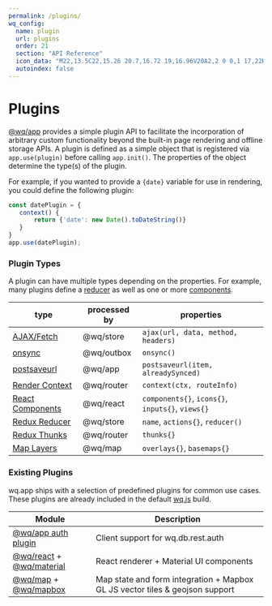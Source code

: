 ```yaml
---
permalink: /plugins/
wq_config:
  name: plugin
  url: plugins
  order: 21
  section: "API Reference"
  icon_data: "M22,13.5C22,15.26 20.7,16.72 19,16.96V20A2,2 0 0,1 17,22H13.2V21.7A2.7,2.7 0 0,0 10.5,19C9,19 7.8,20.21 7.8,21.7V22H4A2,2 0 0,1 2,20V16.2H2.3C3.79,16.2 5,15 5,13.5C5,12 3.79,10.8 2.3,10.8H2V7A2,2 0 0,1 4,5H7.04C7.28,3.3 8.74,2 10.5,2C12.26,2 13.72,3.3 13.96,5H17A2,2 0 0,1 19,7V10.04C20.7,10.28 22,11.74 22,13.5M17,15H18.5A1.5,1.5 0 0,0 20,13.5A1.5,1.5 0 0,0 18.5,12H17V7H12V5.5A1.5,1.5 0 0,0 10.5,4A1.5,1.5 0 0,0 9,5.5V7H4V9.12C5.76,9.8 7,11.5 7,13.5C7,15.5 5.75,17.2 4,17.88V20H6.12C6.8,18.25 8.5,17 10.5,17C12.5,17 14.2,18.25 14.88,20H17V15Z"
  autoindex: false
---
```


# Plugins

[@wq/app] provides a simple plugin API to facilitate the incorporation of arbitrary custom functionality beyond the built-in page rendering and offline storage APIs.  A plugin is defined as a simple object that is registered via `app.use(plugin)` before calling `app.init()`.  The properties of the object determine the type(s) of the plugin.

For example, if you wanted to provide a `{date}` variable for use in rendering, you could define the following plugin:

```javascript
const datePlugin = {
   context() {
       return {'date': new Date().toDateString()}
   }
}
app.use(datePlugin);
```

### Plugin Types

A plugin can have multiple types depending on the properties.  For example, many plugins define a [reducer] as well as one or more [components].

type | processed by | properties
-----|-------------|---------
[AJAX/Fetch][ajax] | @wq/store | `ajax(url, data, method, headers)`
[onsync] | @wq/outbox | `onsync()`
[postsaveurl] | @wq/app | `postsaveurl(item, alreadySynced)`
[Render Context][context] | @wq/router | `context(ctx, routeInfo)`
[React Components][components] | @wq/react | `components{}`, `icons{}`, `inputs{}`, `views{}`
[Redux Reducer][reducer] | @wq/store | `name`, `actions{}`, `reducer()`
[Redux Thunks][thunks] | @wq/router | `thunks{}`
[Map Layers][@wq/map] | @wq/map | `overlays{}`, `basemaps{}`

### Existing Plugins

wq.app ships with a selection of predefined plugins for common use cases.  These plugins are already included in the default [wq.js] build.

| Module | Description |
|--------|-------------|
| [@wq/app auth plugin][auth] | Client support for wq.db.rest.auth
| [@wq/react] + [@wq/material] | React renderer + Material UI components
| [@wq/map] + [@wq/mapbox] | Map state and form integration + Mapbox GL JS vector tiles & geojson support

[ajax]: ./ajax.md
[onsync]: ./onsync.md
[postsaveurl]: ./postsaveurl.md
[context]: ./context.md
[components]: ../@wq/react.md
[reducer]: ./reducer.md
[thunks]: ./thunks.md

[auth]: ../wq.db/auth.md
[@wq/app]: ../@wq/app.md
[@wq/react]: ../@wq/react.md
[@wq/material]: ../@wq/material.md
[@wq/map]: ../@wq/map.md
[@wq/mapbox]: ../@wq/mapbox.md
[wq.js]: ../wq.md
